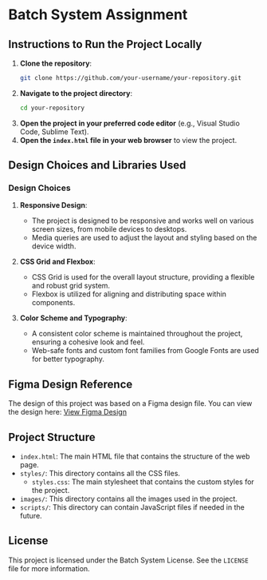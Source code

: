 # Batch System Assignment 

## Instructions to Run the Project Locally

1. **Clone the repository**:
   ```sh
   git clone https://github.com/your-username/your-repository.git
   ```
2. **Navigate to the project directory**:
   ```sh
   cd your-repository
   ```
3. **Open the project in your preferred code editor** (e.g., Visual Studio Code, Sublime Text).
4. **Open the `index.html` file in your web browser** to view the project.

## Design Choices and Libraries Used

### Design Choices

1. **Responsive Design**:
   - The project is designed to be responsive and works well on various screen sizes, from mobile devices to desktops.
   - Media queries are used to adjust the layout and styling based on the device width.

2. **CSS Grid and Flexbox**:
   - CSS Grid is used for the overall layout structure, providing a flexible and robust grid system.
   - Flexbox is utilized for aligning and distributing space within components.

3. **Color Scheme and Typography**:
   - A consistent color scheme is maintained throughout the project, ensuring a cohesive look and feel.
   - Web-safe fonts and custom font families from Google Fonts are used for better typography.


## Figma Design Reference

The design of this project was based on a Figma design file. You can view the design here:
[View Figma Design]([https://www.figma.com/file/your-figma-file-link](https://www.figma.com/design/a5idP7ZhMuw5uQOlui1bRC/App-Landing-Page-Finance-Bank-Money-(Community)?node-id=0-1&t=9yxViuTGFydLPPCP-0))

## Project Structure

- `index.html`: The main HTML file that contains the structure of the web page.
- `styles/`: This directory contains all the CSS files.
  - `styles.css`: The main stylesheet that contains the custom styles for the project.
- `images/`: This directory contains all the images used in the project.
- `scripts/`: This directory can contain JavaScript files if needed in the future.

## License

This project is licensed under the Batch System License. See the `LICENSE` file for more information.
